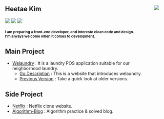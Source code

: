 <h2>
  Heetae Kim
  <a href="https://hits.seeyoufarm.com"><img src="https://hits.seeyoufarm.com/api/count/incr/badge.svg?url=https%3A%2F%2Fgithub.com%2Fhxxtae&count_bg=%231982E1&title_bg=%23555555&icon=github.svg&icon_color=%23E7E7E7&title=hits&edge_flat=false" align="right"/></a>
</h2>

<a href="https://hxxtae.notion.site/Hxxtae-Development-Note-02e6a0e829ae4a1398be64c556e7af23" target="_blank"><img src="https://img.shields.io/badge/Blog-000000?style=flat-square&logo=notion&logoColor=white"/></a>
<a href="https://career.programmers.co.kr/pr/fkdlxmfkdl1_2031"><img src="https://img.shields.io/badge/Resume-e7e7e7?style=flat-square&logo=html5&logoColor=black"/></a>
<a href="https://dev.to/hxxtae"><img src="https://img.shields.io/badge/Dev_Community-171717?style=flat-square&logo=dev.to&logoColor=ffffff"/></a>

<h4>
  <sup>
    I am preparing a front-end developer, and intereste clean code and design.
    <br>
    I'm always welcome when it comes to development.
  </sup>
</h4>

## Main Project

- [Welaundry](https://welaundry.netlify.app/) : It is a laundry POS application suitable for our neighborhood laundry.
  - [Go Description](https://hxxtae.github.io/we-laundry-desc/) : This is a website that introduces welaundry.
  - [Previous Version](https://hxxtae.github.io/we-laundry-asis/) : Take a quick look at older versions.

## Side Project
- [Netflix](https://hxxtae.github.io/react-masterclass-nomflix/) : Netflix clone website.
- [Algorithm-Blog](https://algorithms-blog.vercel.app/) : Algorithm practice & solved blog.
                                    
